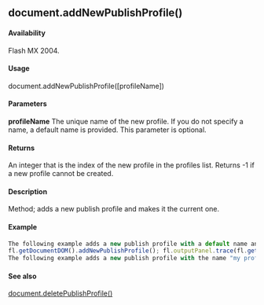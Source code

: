## document.addNewPublishProfile()

#### Availability

Flash MX 2004.

#### Usage

document.addNewPublishProfile(\[profileName\])

#### Parameters

**profileName** The unique name of the new profile. If you do not specify a name, a default name is provided. This parameter is optional.

#### Returns

An integer that is the index of the new profile in the profiles list. Returns -1 if a new profile cannot be created.

#### Description

Method; adds a new publish profile and makes it the current one.

#### Example

```javascript
The following example adds a new publish profile with a default name and then displays the name of the profile in the Output panel:
fl.getDocumentDOM().addNewPublishProfile(); fl.outputPanel.trace(fl.getDocumentDOM().currentPublishProfile);
The following example adds a new publish profile with the name "my profile": fl.getDocumentDOM().addNewPublishProfile("my profile");

```
#### See also

[document.deletePublishProfile()](#!wielmic/developers-animatesdk-docs/test/Document_object/docume42.md)
